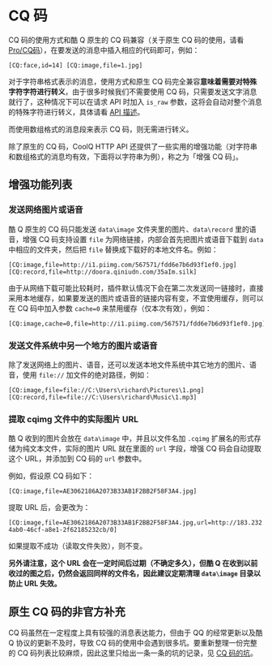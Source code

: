 # CQ 码

CQ 码的使用方式和酷 Q 原生的 CQ 码兼容（关于原生 CQ 码的使用，请看 [Pro/CQ码](https://d.cqp.me/Pro/CQ%E7%A0%81)），在要发送的消息中插入相应的代码即可，例如：

```
[CQ:face,id=14] [CQ:image,file=1.jpg]
```

对于字符串格式表示的消息，使用方式和原生 CQ 码完全兼容**意味着需要对特殊字符字符进行转义**，由于很多时候我们不需要使用 CQ 码，只需要发送文字消息就行了，这种情况下可以在请求 API 时加入 `is_raw` 参数，这将会自动对整个消息的特殊字符进行转义，具体请看 [API 描述](/API)。

而使用数组格式的消息段来表示 CQ 码，则无需进行转义。

除了原生的 CQ 码，CoolQ HTTP API 还提供了一些实用的增强功能（对字符串和数组格式的消息均有效，下面将以字符串为例），称之为「增强 CQ 码」。

## 增强功能列表

### 发送网络图片或语音

酷 Q 原生的 CQ 码只能发送 `data\image` 文件夹里的图片、`data\record` 里的语音，增强 CQ 码支持设置 `file` 为网络链接，内部会首先把图片或语音下载到 `data` 中相应的文件夹，然后把 `file` 替换成下载好的本地文件名。例如：

```
[CQ:image,file=http://i1.piimg.com/567571/fdd6e7b6d93f1ef0.jpg]
[CQ:record,file=http://doora.qiniudn.com/35aIm.silk]
```

由于从网络下载可能比较耗时，插件默认情况下会在第二次发送同一链接时，直接采用本地缓存，如果要发送的图片或语音的链接内容有变，不宜使用缓存，则可以在 CQ 码中加入参数 `cache=0` 来禁用缓存（仅本次有效），例如：

```
[CQ:image,cache=0,file=http://i1.piimg.com/567571/fdd6e7b6d93f1ef0.jpg]
```

### 发送文件系统中另一个地方的图片或语音

除了发送网络上的图片、语音，还可以发送本地文件系统中其它地方的图片、语音，使用 `file://` 加文件的绝对路径，例如：

```
[CQ:image,file=file://C:\Users\richard\Pictures\1.png]
[CQ:record,file=file://C:\Users\richard\Music\1.mp3]
```

### 提取 cqimg 文件中的实际图片 URL

酷 Q 收到的图片会放在 `data\image` 中，并且以文件名加 `.cqimg` 扩展名的形式存储为纯文本文件，实际的图片 URL 就在里面的 `url` 字段，增强 CQ 码会自动提取这个 URL，并添加到 CQ 码的 `url` 参数中。

例如，假设原 CQ 码如下：

```
[CQ:image,file=AE3062186A2073B33AB1F2BB2F58F3A4.jpg]
```

提取 URL 后，会更改为：

```
[CQ:image,file=AE3062186A2073B33AB1F2BB2F58F3A4.jpg,url=http://183.232.95.26/offpic_new/1002647525//8102132e-4ab0-46cf-a8e1-2f62185232cb/0]
```

如果提取不成功（读取文件失败），则不变。

**另外请注意，这个 URL 会在一定时间后过期（不确定多久），但酷 Q 在收到以前收过的图之后，仍然会返回同样的文件名，因此建议定期清理 `data\image` 目录以防止 URL 失效。**

## 原生 CQ 码的非官方补充

CQ 码虽然在一定程度上具有较强的消息表达能力，但由于 QQ 的经常更新以及酷 Q 协议的更新不及时，导致 CQ 码的使用中会遇到很多坑。要重新整理一份完整的 CQ 码列表比较麻烦，因此这里只给出一条一条的坑的记录，见 [CQ 码的坑](https://github.com/richardchien/coolq-http-api/wiki/CQ-%E7%A0%81%E7%9A%84%E5%9D%91)。
